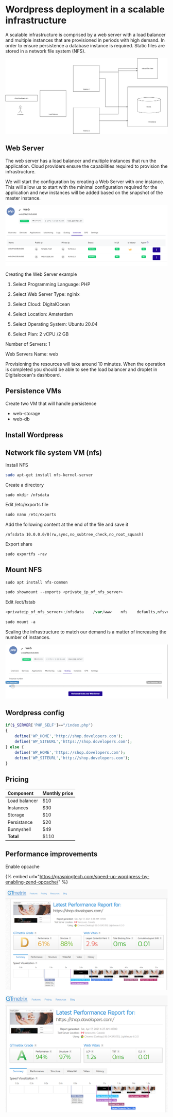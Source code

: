# Wordpress deployment in a scalable infrastructure

A scalable infrastructure is comprised by a web server with a load balancer and multiple instances that are provisioned in periods with high demand. In order to ensure persistence a database instance is required. Static files are stored in a network file system \(NFS\).

![horizontal scalable infrastructure](.gitbook/assets/webservers-horizontal-scale.png)

## Web Server

The web server has a load balancer and multiple instances that run the application. Cloud providers ensure the capabilities required to provision the infrastructure.

We will start the configuration by creating a Web Server with one instance. This will allow us to start with the minimal configuration required for the application and new instances will be added based on the snapshot of the master instance.

![A web server running PHP applications with two instances](.gitbook/assets/image.png)

Creating the Web Server example

1. Select Programming Language: PHP

2. Select Web Server Type: nginix

3. Select Cloud: DigitalOcean

4. Select Location: Amsterdam

5. Select Operating System: Ubuntu 20.04

6. Select Plan: 2 vCPU /2 GB

Number of Servers: 1

Web Servers Name: web

Provisioning the resources will take around 10 minutes. When the operation is completed you should be able to see the load balancer and droplet in Digitalocean's dashboard.

## Persistence VMs

Create two VM that will handle persistence

* web-storage
* web-db

## Install Wordpress

## Network file system VM \(nfs\)

Install NFS

```bash
sudo apt-get install nfs-kernel-server
```

Create a directory

```text
sudo mkdir /nfsdata
```

Edit /etc/exports file

```php
sudo nano /etc/exports
```

Add the following content at the end of the file and save it

```text
/nfsdata 10.0.0.0/8(rw,sync,no_subtree_check,no_root_squash)
```

Export share

```text
sudo exportfs -rav
```

## Mount NFS

```php
sudo apt install nfs-common
```

```php
sudo showmount --exports <private_ip_of_nfs_server>
```

Edit /ect/fstab

```php
<privateip_of_nfs_server>:/nfsdata    /var/www    nfs    defaults,nfsvers=3,noatime    0    0
```

```php
sudo mount -a
```

Scaling the infrastructure to match our demand is a matter of increasing the number of instances.

![Scaling](.gitbook/assets/image%20%281%29.png)

## Wordpress config

```php
if($_SERVER['PHP_SELF']=="/index.php")
{
    define('WP_HOME','http://shop.dovelopers.com');
    define('WP_SITEURL','https://shop.dovelopers.com');
} else {
    define('WP_HOME','https://shop.dovelopers.com');
    define('WP_SITEURL','http://shop.dovelopers.com');
}
```

## Pricing

| Component | Monthly price |
| :--- | :--- |
| Load balancer | $10 |
| Instances  | $30 |
| Storage | $10 |
| Persistance | $20 |
| Bunnyshell | $49 |
| **Total** | $110 |

## Performance improvements

Enable opcache

{% embed url="https://graspingtech.com/speed-up-wordpress-by-enabling-zend-opcache/" %}

![Before opcache](.gitbook/assets/image%20%282%29.png)

![After opcache](.gitbook/assets/image%20%283%29.png)

